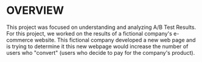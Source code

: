 
# OVERVIEW

This project was focused on understanding and analyzing A/B Test Results. For this project, we worked on the results of a fictional company's e-commerce website.  This fictional company developed a new web page and is trying to determine it this new webpage would increase the number of users who "convert" (users who decide to pay for the company's product).

